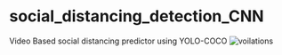 # social_distancing_detection_CNN
Video Based social distancing predictor using YOLO-COCO
![voilations](https://user-images.githubusercontent.com/52100471/109548419-70e82800-7aee-11eb-96cb-35b08134d75a.PNG)

